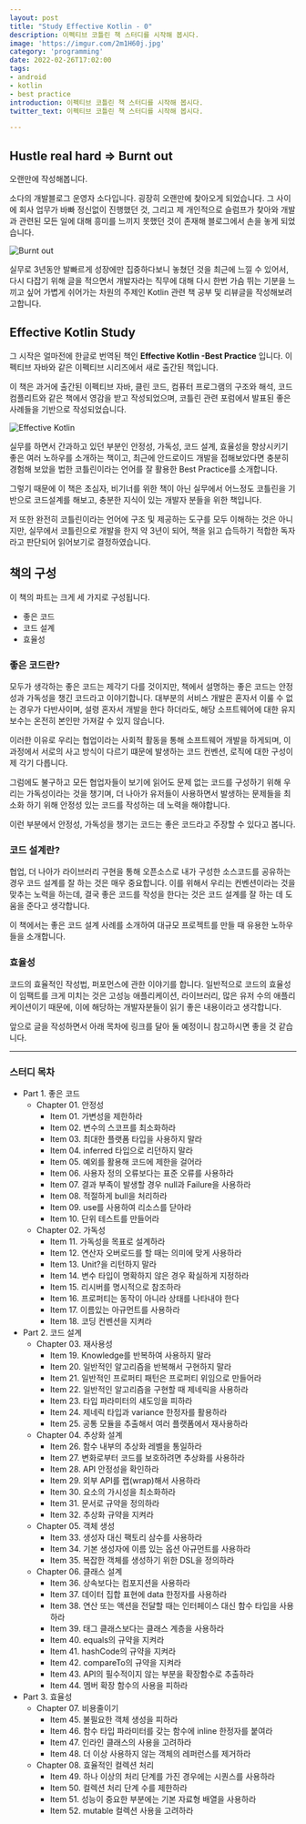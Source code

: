 ```yaml
---
layout: post
title: "Study Effective Kotlin - 0"
description: 이펙티브 코틀린 책 스터디를 시작해 봅시다.
image: 'https://imgur.com/2m1H60j.jpg'
category: 'programming'
date: 2022-02-26T17:02:00
tags:
- android
- kotlin
- best practice
introduction: 이펙티브 코틀린 책 스터디를 시작해 봅시다.
twitter_text: 이펙티브 코틀린 책 스터디를 시작해 봅시다.

---
```


## Hustle real hard => Burnt out

오랜만에 작성해봅니다.

소다의 개발블로그 운영자 소다입니다. 굉장히 오랜만에 찾아오게 되었습니다. 그 사이에 회사 업무가 바빠 정신없이 진행했던 것, 그리고 제 개인적으로 슬럼프가 찾아와 개발과 관련된 모든 일에 대해 흥미를 느끼지 못했던 것이 존재해 블로그에서 손을 놓게 되었습니다.

![Burnt out](https://imgur.com/XhljFGR.jpg)

실무로 3년동안 발빠르게 성장에만 집중하다보니 놓쳤던 것을 최근에 느낄 수 있어서, 다시 다잡기 위해 글을 적으면서 개발자라는 직무에 대해 다시 한번 가슴 뛰는 기분을 느끼고 싶어 가볍게 쉬어가는 차원의 주제인 Kotlin 관련 책 공부 및 리뷰글을 작성해보려고합니다.



## Effective Kotlin Study

그 시작은 얼마전에 한글로 번역된 책인 **Effective Kotlin -Best Practice** 입니다. 이펙티브 자바와 같은 이펙티브 시리즈에서 새로 출간된 책입니다.



이 책은 과거에 출간된 이펙티브 자바, 클린 코드, 컴퓨터 프로그램의 구조와 해석, 코드 컴플리트와 같은 책에서 영감을 받고 작성되었으며, 코틀린 관련 포럼에서 발표된 좋은 사례들을 기반으로 작성되었습니다.



![Effective Kotlin](https://imgur.com/WmgOVNe.jpg)



실무를 하면서 간과하고 있던 부분인 안정성, 가독성, 코드 설계, 효율성을 향상시키기 좋은 여러 노하우를 소개하는 책이고, 최근에 안드로이드 개발을 접해보았다면 충분히 경험해 보았을 법한 코틀린이라는 언어를 잘 활용한 Best Practice를 소개합니다.

그렇기 때문에 이 책은 초심자, 비기너를 위한 책이 아닌 실무에서 어느정도 코틀린을 기반으로 코드설계를 해보고, 충분한 지식이 있는 개발자 분들을 위한 책입니다.

저 또한 완전히 코틀린이라는 언어에 구조 및 제공하는 도구를 모두 이해하는 것은 아니지만, 실무에서 코틀린으로 개발을 한지 약 3년이 되어, 책을 읽고 습득하기 적합한 독자라고 판단되어 읽어보기로 결정하였습니다.



## 책의 구성

이 책의 파트는 크게 세 가지로 구성됩니다.

- 좋은 코드
- 코드 설계
- 효율성



### 좋은 코드란?

모두가 생각하는 좋은 코드는 제각기 다를 것이지만, 책에서 설명하는 좋은 코드는 안정성과 가독성을 챙긴 코드라고 이야기합니다. 대부분의 서비스 개발은 혼자서 이룰 수 없는 경우가 다반사이며, 설령 혼자서 개발을 한다 하더라도, 해당 소프트웨어에 대한 유지보수는 온전히 본인만 가져갈 수 있지 않습니다. 

이러한 이유로 우리는 협업이라는 사회적 활동을 통해 소프트웨어 개발을 하게되며, 이 과정에서 서로의 사고 방식이 다르기 떄문에 발생하는 코드 컨벤션, 로직에 대한 구성이 제 각기 다릅니다.

그럼에도 불구하고 모든 협업자들이 보기에 읽어도 문제 없는 코드를 구성하기 위해 우리는 가독성이라는 것을 챙기며, 더 나아가 유저들이 사용하면서 발생하는 문제들을 최소화 하기 위해 안정성 있는 코드를 작성하는 데 노력을 해야합니다.

이런 부분에서 안정성, 가독성을 챙기는 코드는 좋은 코드라고 주장할 수 있다고 봅니다.



### 코드 설계란?

협업, 더 나아가 라이브러리 구현을 통해 오픈소스로 내가 구성한 소스코드를 공유하는 경우 코드 설계를 잘 하는 것은 매우 중요합니다. 이를 위해서 우리는 컨벤션이라는 것을 맞추는 노력을 하는데, 결국 좋은 코드를 작성을 한다는 것은 코드 설계를 잘 하는 데 도움을 준다고 생각합니다.

이 책에서는 좋은 코드 설계 사례를 소개하여 대규모 프로젝트를 만들 때 유용한 노하우들을 소개합니다.



### 효율성

코드의 효율적인 작성법, 퍼포먼스에 관한 이야기를 합니다. 일반적으로 코드의 효율성이 임팩트를 크게 미치는 것은 고성능 애플리케이션, 라이브러리, 많은 유저 수의 애플리케이션이기 때문에, 이에 해당하는 개발자분들이 읽기 좋은 내용이라고 생각합니다.



앞으로 글을 작성하면서 아래 목차에 링크를 달아 둘 예정이니 참고하시면 좋을 것 같습니다.



---

### 스터디 목차

- Part 1. 좋은 코드
  - Chapter 01. 안정성
    - Item 01. 가변성을 제한하라
    - Item 02. 변수의 스코프를 최소화하라
    - Item 03. 최대한 플랫폼 타입을 사용하지 말라
    - Item 04. inferred 타입으로 리던하지 말라
    - Item 05. 예외를 활용해 코드에 제한을 걸어라
    - Item 06. 사용자 정의 오류보다는 표준 오류를 사용하라
    - Item 07. 결과 부족이 발생할 경우 null과 Failure을 사용하라
    - Item 08. 적절하게 bull을 처리하라
    - Item 09. use를 사용하여 리소스를 닫아라
    - Item 10. 단위 테스트를 만들어라
  - Chapter 02. 가독성
    - Item 11. 가독성을 목표로 설계하라
    - Item 12. 연산자 오버로드를 할 때는 의미에 맞게 사용하라
    - Item 13. Unit?을 리턴하지 말라
    - Item 14. 변수 타입이 명확하지 않은 경우 확실하게 지정하라
    - Item 15. 리시버를 명시적으로 참조하라
    - Item 16. 프로퍼티는 동작이 아니라 상태를 나타내야 한다
    - Item 17. 이름있는 아규먼트를 사용하라
    - Item 18. 코딩 컨벤션을 지켜라
- Part 2. 코드 설계
  - Chapter 03. 재사용성
    - Item 19. Knowledge를 반복하여 사용하지 말라
    - Item 20. 일반적인 알고리즘을 반복해서 구현하지 말라
    - Item 21. 일반적인 프로퍼티 패턴은 프로퍼티 위임으로 만들어라
    - Item 22. 일반적인 알고리즘을 구현할 때 제네릭을 사용하라
    - Item 23. 타입 파라미터의 섀도잉을 피하라
    - Item 24. 제네릭 타입과 variance 한정자를 활용하라
    - Item 25. 공통 모듈을 추출해서 여러 플랫폼에서 재사용하라
  - Chapter 04. 추상화 설계
    - Item 26. 함수 내부의 추상화 레벨을 통일하라
    - Item 27. 변화로부터 코드를 보호하려면 추상화를 사용하라
    - Item 28. API 안정성을 확인하라
    - Item 29. 외부 API를 랩(wrap)해서 사용하라
    - Item 30. 요소의 가시성을 최소화하라
    - Item 31. 문서로 규약을 정의하라
    - Item 32. 추상화 규약을 지켜라
  - Chapter 05. 객체 생성
    - Item 33. 생성자 대신 팩토리 삼수를 사용하라
    - Item 34. 기본 생성자에 이름 있는 옵션 아규먼트를 사용하라
    - Item 35. 복잡한 객체를 생성하기 위한 DSL을 정의하라
  - Chapter 06. 클래스 설계
    - Item 36. 상속보다는 컴포지션을 사용하라
    - Item 37. 데이터 집합 표현에 data 한정자를 사용하라
    - Item 38. 연산 또는 액션을 전달할 때는 인터페이스 대신 함수 타입을 사용하라
    - Item 39. 태그 클래스보다는 클래스 계층을 사용하라
    - Item 40. equals의 규약을 지켜라
    - Item 41. hashCode의 규약을 지켜라
    - Item 42. compareTo의 규약을 지켜라
    - Item 43. API의 필수적이지 않는 부분을 확장함수로 추출하라
    - Item 44. 멤버 확장 함수의 사용을 피하라
- Part 3. 효율성
  - Chapter 07. 비용줄이기
    - Item 45. 불필요한 객체 생성을 피하라
    - Item 46. 함수 타입 파라미터를 갖는 함수에 inline 한정자를 붙여라
    - Item 47. 인라인 클래스의 사용을 고려하라
    - Item 48. 더 이상 사용하지 않는 객체의 레퍼런스를 제거하라
  - Chapter 08. 효율적인 컬렉션 처리
    - Item 49. 하나 이상의 처리 단계를 가진 경우에는 시퀀스를 사용하라
    - Item 50. 컬렉션 처리 단계 수를 제한하라
    - Item 51. 성능이 중요한 부분에는 기본 자료형 배열을 사용하라
    - Item 52. mutable 컬렉션 사용을 고려하라

